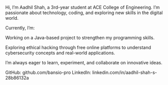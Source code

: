 Hi, I’m Aadhil Shah, a 3rd-year student at ACE College of Engineering.
I’m passionate about technology, coding, and exploring new skills in the digital world.

Currently, I’m:

Working on a Java-based project to strengthen my programming skills.

Exploring ethical hacking through free online platforms to understand cybersecurity concepts and real-world applications.


I’m always eager to learn, experiment, and collaborate on innovative ideas.

GitHub: github.com/bansio-pro
LinkedIn: linkedin.com/in/aadhil-shah-s-28b86132a
